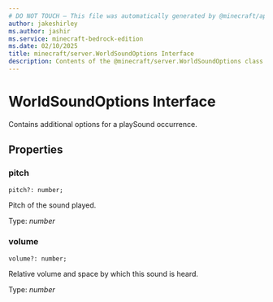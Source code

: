 ```yaml
---
# DO NOT TOUCH — This file was automatically generated by @minecraft/api-docs-generator, to report problems file an issue at https://github.com/Mojang/minecraft-scripting-libraries
author: jakeshirley
ms.author: jashir
ms.service: minecraft-bedrock-edition
ms.date: 02/10/2025
title: minecraft/server.WorldSoundOptions Interface
description: Contents of the @minecraft/server.WorldSoundOptions class.
---
```

# WorldSoundOptions Interface

Contains additional options for a playSound occurrence.

## Properties

### **pitch**
`pitch?: number;`

Pitch of the sound played.

Type: *number*

### **volume**
`volume?: number;`

Relative volume and space by which this sound is heard.

Type: *number*
